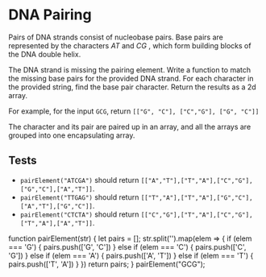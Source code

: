 # DNA Pairing

Pairs of DNA strands consist of nucleobase pairs. Base pairs are represented by the characters *AT* and  *CG* , which form building blocks of the DNA double helix.

The DNA strand is missing the pairing element. Write a function to match the missing base pairs for the provided DNA strand. For each character in the provided string, find the base pair character. Return the results as a 2d array.

For example, for the input `GCG`, return `[["G", "C"], ["C","G"], ["G", "C"]]`

The character and its pair are paired up in an array, and all the arrays are grouped into one encapsulating array.

## Tests

* `pairElement("ATCGA")` should return `[["A","T"],["T","A"],["C","G"],["G","C"],["A","T"]]`.
* `pairElement("TTGAG")` should return `[["T","A"],["T","A"],["G","C"],["A","T"],["G","C"]]`.
* `pairElement("CTCTA")` should return `[["C","G"],["T","A"],["C","G"],["T","A"],["A","T"]]`.

function pairElement(str) {
  let pairs = [];
  str.split('').map(elem => {
    if (elem === 'G') {
      pairs.push(['G', 'C'])
    }
    else if (elem === 'C') {
      pairs.push(['C', 'G'])
    }
    else if (elem === 'A') {
      pairs.push(['A', 'T'])
    }
    else if (elem === 'T') {
      pairs.push(['T', 'A'])
    }
  })
  return pairs;
}
pairElement("GCG");
